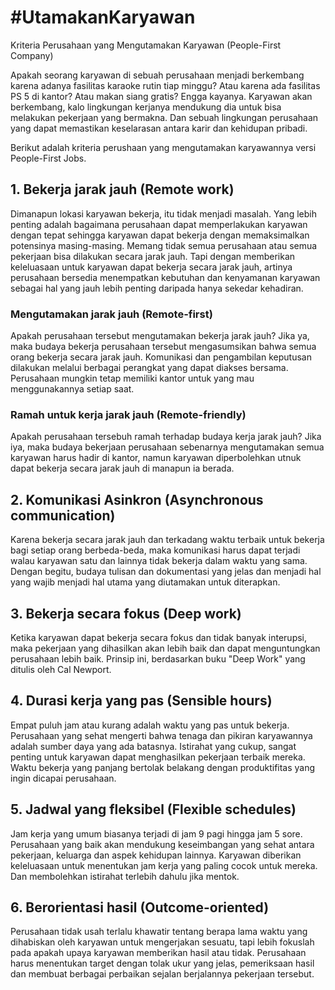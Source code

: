 # #UtamakanKaryawan 
Kriteria Perusahaan yang Mengutamakan Karyawan (People-First Company) 

Apakah seorang karyawan di sebuah perusahaan menjadi berkembang karena adanya fasilitas karaoke rutin tiap minggu? Atau karena ada fasilitas PS 5 di kantor? Atau makan siang gratis? Engga kayanya. Karyawan akan berkembang, kalo lingkungan kerjanya mendukung dia untuk bisa melakukan pekerjaan yang bermakna. Dan sebuah lingkungan perusahaan yang dapat memastikan keselarasan antara karir dan kehidupan pribadi.

Berikut adalah kriteria perushaan yang mengutamakan karyawannya versi People-First Jobs.

## 1. Bekerja jarak jauh (Remote work)
Dimanapun lokasi karyawan bekerja, itu tidak menjadi masalah. Yang lebih penting adalah bagaimana perusahaan dapat memperlakukan karyawan dengan tepat sehingga karyawan dapat bekerja dengan memaksimalkan potensinya masing-masing. Memang tidak semua perusahaan atau semua pekerjaan bisa dilakukan secara jarak jauh. Tapi dengan memberikan keleluasaan untuk karyawan dapat bekerja secara jarak jauh, artinya perusahaan bersedia menempatkan kebutuhan dan kenyamanan karyawan sebagai hal yang jauh lebih penting daripada hanya sekedar kehadiran.

### Mengutamakan jarak jauh (Remote-first)
Apakah perusahaan tersebut mengutamakan bekerja jarak jauh? Jika ya, maka budaya bekerja perusahaan tersebut mengasumsikan bahwa semua orang bekerja secara jarak jauh. Komunikasi dan pengambilan keputusan dilakukan melalui berbagai perangkat yang dapat diakses bersama. Perusahaan mungkin tetap memiliki kantor untuk yang mau menggunakannya setiap saat.

### Ramah untuk kerja jarak jauh (Remote-friendly)
Apakah perusahaan tersebuh ramah terhadap budaya kerja jarak jauh? Jika iya, maka budaya bekerjaan perusahaan sebenarnya mengutamakan semua karyawan harus hadir di kantor, namun karyawan diperbolehkan utnuk dapat bekerja secara jarak jauh di manapun ia berada.

## 2. Komunikasi Asinkron (Asynchronous communication)
Karena bekerja secara jarak jauh dan terkadang waktu terbaik untuk bekerja bagi setiap orang berbeda-beda, maka komunikasi harus dapat terjadi walau karyawan satu dan lainnya tidak bekerja dalam waktu yang sama. Dengan begitu, budaya tulisan dan dokumentasi yang jelas dan menjadi hal yang wajib menjadi hal utama yang diutamakan untuk diterapkan.

## 3. Bekerja secara fokus (Deep work)
Ketika karyawan dapat bekerja secara fokus dan tidak banyak interupsi, maka pekerjaan yang dihasilkan akan lebih baik dan dapat menguntungkan perusahaan lebih baik. Prinsip ini, berdasarkan buku "Deep Work" yang ditulis oleh Cal Newport.

## 4. Durasi kerja yang pas (Sensible hours)
Empat puluh jam atau kurang adalah waktu yang pas untuk bekerja. Perusahaan yang sehat mengerti bahwa tenaga dan pikiran karyawannya adalah sumber daya yang ada batasnya. Istirahat yang cukup, sangat penting untuk karyawan dapat menghasilkan pekerjaan terbaik mereka. Waktu bekerja yang panjang bertolak belakang dengan produktifitas yang ingin dicapai perusahaan.  

## 5. Jadwal yang fleksibel (Flexible schedules)
Jam kerja yang umum biasanya terjadi di jam 9 pagi hingga jam 5 sore. Perusahaan yang baik akan mendukung keseimbangan yang sehat antara pekerjaan, keluarga dan aspek kehidupan lainnya. Karyawan diberikan keleluasaan untuk menentukan jam kerja yang paling cocok untuk mereka. Dan membolehkan istirahat terlebih dahulu jika mentok.

## 6. Berorientasi hasil (Outcome-oriented)
Perusahaan tidak usah terlalu khawatir tentang berapa lama waktu yang dihabiskan oleh karyawan untuk mengerjakan sesuatu, tapi lebih fokuslah pada apakah upaya karyawan memberikan hasil atau tidak. Perusahaan harus menentukan target dengan tolak ukur yang jelas, pemeriksaan hasil dan membuat berbagai perbaikan sejalan berjalannya pekerjaan tersebut.
